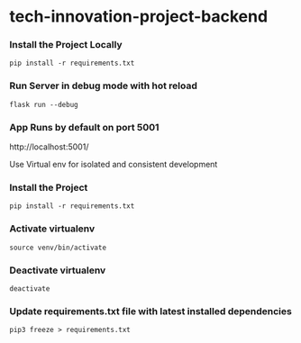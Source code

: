 # tech-innovation-project-backend

### Install the Project Locally
`
pip install -r requirements.txt
`

### Run Server in debug mode with hot reload
`
flask run --debug
`
### App Runs by default on port 5001
http://localhost:5001/

Use Virtual env for isolated and consistent development

### Install the Project
`
pip install -r requirements.txt
`

### Activate virtualenv
`
source venv/bin/activate
`

### Deactivate virtualenv
`
deactivate
`

### Update requirements.txt file with latest installed dependencies
`
pip3 freeze > requirements.txt
`
